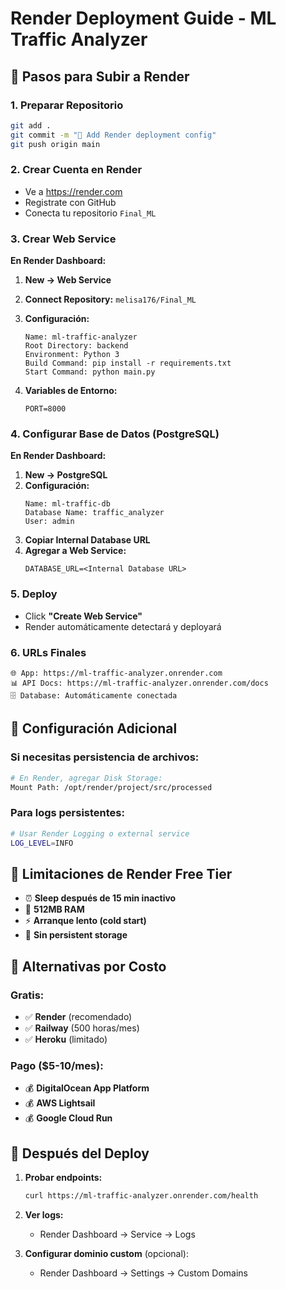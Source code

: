 # Render Deployment Guide - ML Traffic Analyzer

## 🚀 **Pasos para Subir a Render**

### 1. **Preparar Repositorio**
```bash
git add .
git commit -m "🚀 Add Render deployment config"
git push origin main
```

### 2. **Crear Cuenta en Render**
- Ve a https://render.com
- Registrate con GitHub
- Conecta tu repositorio `Final_ML`

### 3. **Crear Web Service**

**En Render Dashboard:**

1. **New → Web Service**
2. **Connect Repository:** `melisa176/Final_ML`
3. **Configuración:**
   ```
   Name: ml-traffic-analyzer
   Root Directory: backend
   Environment: Python 3
   Build Command: pip install -r requirements.txt
   Start Command: python main.py
   ```

4. **Variables de Entorno:**
   ```
   PORT=8000
   ```

### 4. **Configurar Base de Datos (PostgreSQL)**

**En Render Dashboard:**

1. **New → PostgreSQL**
2. **Configuración:**
   ```
   Name: ml-traffic-db
   Database Name: traffic_analyzer
   User: admin
   ```
3. **Copiar Internal Database URL**
4. **Agregar a Web Service:**
   ```
   DATABASE_URL=<Internal Database URL>
   ```

### 5. **Deploy**
- Click **"Create Web Service"**
- Render automáticamente detectará y deployará

### 6. **URLs Finales**
```
🌐 App: https://ml-traffic-analyzer.onrender.com
📊 API Docs: https://ml-traffic-analyzer.onrender.com/docs
🗄️ Database: Automáticamente conectada
```

## 🔧 **Configuración Adicional**

### **Si necesitas persistencia de archivos:**
```bash
# En Render, agregar Disk Storage:
Mount Path: /opt/render/project/src/processed
```

### **Para logs persistentes:**
```bash
# Usar Render Logging o external service
LOG_LEVEL=INFO
```

## 🚨 **Limitaciones de Render Free Tier**
- ⏰ **Sleep después de 15 min inactivo**
- 💾 **512MB RAM**
- ⚡ **Arranque lento (cold start)**
- 🔄 **Sin persistent storage**

## 🎯 **Alternativas por Costo**

### **Gratis:**
- ✅ **Render** (recomendado)
- ✅ **Railway** (500 horas/mes)
- ✅ **Heroku** (limitado)

### **Pago ($5-10/mes):**
- 💰 **DigitalOcean App Platform**
- 💰 **AWS Lightsail**
- 💰 **Google Cloud Run**

## 📝 **Después del Deploy**

1. **Probar endpoints:**
   ```bash
   curl https://ml-traffic-analyzer.onrender.com/health
   ```

2. **Ver logs:**
   - Render Dashboard → Service → Logs

3. **Configurar dominio custom** (opcional):
   - Render Dashboard → Settings → Custom Domains
